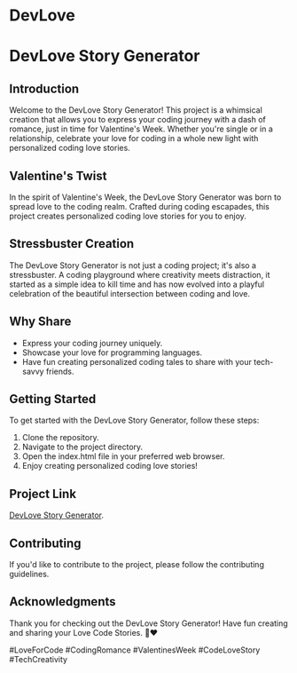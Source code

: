 # DevLove
 
# DevLove Story Generator

## Introduction

Welcome to the DevLove Story Generator! This project is a whimsical creation that allows you to express your coding journey with a dash of romance, just in time for Valentine's Week. Whether you're single or in a relationship, celebrate your love for coding in a whole new light with personalized coding love stories.

## Valentine's Twist

In the spirit of Valentine's Week, the DevLove Story Generator was born to spread love to the coding realm. Crafted during coding escapades, this project creates personalized coding love stories for you to enjoy.

## Stressbuster Creation

The DevLove Story Generator is not just a coding project; it's also a stressbuster. A coding playground where creativity meets distraction, it started as a simple idea to kill time and has now evolved into a playful celebration of the beautiful intersection between coding and love.

## Why Share

- Express your coding journey uniquely.
- Showcase your love for programming languages.
- Have fun creating personalized coding tales to share with your tech-savvy friends.

## Getting Started

To get started with the DevLove Story Generator, follow these steps:

1. Clone the repository.
2. Navigate to the project directory.
3. Open the index.html file in your preferred web browser.
4. Enjoy creating personalized coding love stories!

## Project Link

[DevLove Story Generator]([https://devlovevalentinespecial.netlify.app/]).

## Contributing

If you'd like to contribute to the project, please follow the contributing guidelines.

## Acknowledgments

Thank you for checking out the DevLove Story Generator! Have fun creating and sharing your Love Code Stories. 🚀❤️

\#LoveForCode #CodingRomance #ValentinesWeek #CodeLoveStory #TechCreativity

